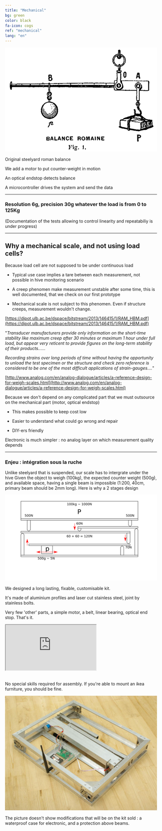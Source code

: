 ```yaml
---
title: "Mechanical"
bg: green
color: black
fa-icon: cogs
ref: "mechanical"
lang: "en"
---
```

![romainefleury](img/romaine_larive_fleury_t3_175.png)

Original steelyard roman balance

We add a motor to put counter-weight in motion

An optical endstop detects balance

A microcontroller drives the system and send the data

-------------- 

### Resolution 6g, precision 30g whatever the load is from 0 to 125Kg 

(Documentation of the tests allowing to control linearity and repeatabiliy is under progress)

-------------- 

## Why a mechanical scale, and not using load cells?

Because load cell are not supposed to be under continuous load

  * Typical use case implies a tare between each measurement, not possible in hive monitoring scenario

  * A creep phenomen make measurement unstable after some time, this is well documented, that we check on our first prototype
  
  * Mechanical scale is not subject to this phenomen. Even if structure creeps, measurement wouldn't change.

[https://dipot.ulb.ac.be/dspace/bitstream/2013/146415/1/RAM_HBM.pdf](https://dipot.ulb.ac.be/dspace/bitstream/2013/146415/1/RAM_HBM.pdf)

"*Transducer manufacturers provide only information on the short-time stability like maximum creep after 30 minutes or maximum 1 hour under full load, but appear very reticent to provide figures on the long-term stability of their products......*

*Recording strains over long periods of time without having the opportunity to unload the test specimen or the structure and check zero reference is considered to be one of the most difficult applications of strain-gauges....*"

[http://www.analog.com/en/analog-dialogue/articles/a-reference-design-for-weigh-scales.html](http://www.analog.com/en/analog-dialogue/articles/a-reference-design-for-weigh-scales.html)

Because we don't depend on any complicated part that we must outsource on the mechanical part (motor, optical endstop)

  * This makes possible to keep cost low
  
  * Easier to understand what could go wrong and repair
  
  * DIY-ers friendly

Electronic is much simpler : no analog layer on which measurement quality depends
 
--------------

### Enjeu : intégration sous la ruche
Unlike steelyard that is suspended, our scale has to intergrate under the hive
Given the object to weigh (100kg), the expected counter weight (500g), and available space, having a single beam is impossible (1:200, 40cm, primary beam should be 2mm long). Here is why a 2 stages design

![principle](img/principle.png)

We designed a long lasting, fixable, customisable kit.


It's made of aluminium profiles and laser cut stainless steel, joint by stainless bolts.

Very few 'other' parts, a simple motor, a belt, linear bearing, optical end stop. That's it.

<div class="icontain">
  <iframe src="https://www.youtube.com/embed/kFrGVwb06q8" allowfullscreen></iframe>
</div>
<br>

No special skills required for assembly.
If you're able to mount an ikea furniture, you should be fine.

![photo](img/IMGP9335R.jpg)

The picture doesn't show modifications that will be on the kit sold : a waterproof case for electronic, and a protection above beams.

